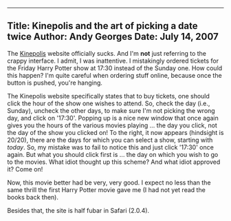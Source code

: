 -----
Title:  Kinepolis and the art of picking a date twice
Author: Andy Georges
Date: July 14, 2007
----







The [Kinepolis](http://kinepolis.be/) website officially sucks. And I'm
**not** just referring to the crappy interface. I admit, I was
inattentive. I mistakingly ordered tickets for the Friday Harry Potter
show at 17:30 instead of the Sunday one. How could this happen? I'm
quite careful when ordering stuff online, because once the button is
pushed, you're hanging.


The Kinepolis website specifically states that to buy tickets, one
should click the hour of the show one wishes to attend. So, check the
day (i.e., Sunday), uncheck the other days, to make sure I'm not picking
the wrong day, and click on '17:30'. Popping up is a nice new window
that once again gives you the hours of the various movies playing ...
the day you click, not the day of the show you clicked on! To the right,
it now appears (hindsight is 20/20), there are the days for which you
can select a show, starting with *today*. So, my mistake was to fail to
notice this and just click '17:30' once again. But what you should click
first is ... the day on which you wish to go to the movies. What idiot
thought up this scheme? And what idiot approved it? Come on!


Now, this movie better had be very, very good. I expect no less than the
same thrill the first Harry Potter movie gave me (I had not yet read the
books back then).


Besides that, the site is half fubar in Safari (2.0.4).




